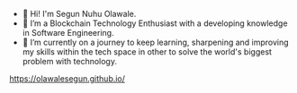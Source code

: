 - 👋 Hi! I'm Segun Nuhu Olawale.
- 👀 I’m a Blockchain Technology Enthusiast with a developing knowledge in Software Engineering.
- 🌱 I’m currently on a journey to keep learning, sharpening and improving my skills within the tech space in other to solve the world's biggest problem with technology.
<!--- 💞️ I’m looking to collaborate on any innovating project, that solves real world problems, and also I'm very passionate about the Blockchain technology as I believe strongly that this is a catalyst to disruptive technology in Industrial revolution.
--->
<!--- 📫 How to reach me message me on my mobile number +2348133125923, on Twitter @Motai_tk and also on Discord Motai#9943.
--->

<!---
Olawalesegun/Olawalesegun is a ✨ special ✨ repository because its `README.md` (this file) appears on your GitHub profile.
You can click the Preview link to take a look at your changes.
--->
https://olawalesegun.github.io/
